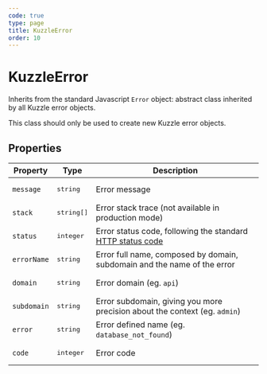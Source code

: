 ```yaml
---
code: true
type: page
title: KuzzleError
order: 10
---
```


# KuzzleError



Inherits from the standard Javascript `Error` object: abstract class inherited by all Kuzzle error objects.

This class should only be used to create new Kuzzle error objects.

## Properties

| Property  | Type                | Description                                                                                                           |
| --------- | ------------------- | --------------------------------------------------------------------------------------------------------------------- |
| `message` | <pre>string</pre>   | Error message                                                                                                         |
| `stack`   | <pre>string[]</pre> | Error stack trace (not available in production mode)                                                                  |
| `status`  | <pre>integer</pre>  | Error status code, following the standard [HTTP status code](https://en.wikipedia.org/wiki/List_of_HTTP_status_codes) 
| `errorName`  | <pre>string</pre>  | Error full name, composed by domain, subdomain and the name of the error |
| `domain`  | <pre>string</pre>  | Error domain (eg. `api`)|
| `subdomain`  | <pre>string</pre>  | Error subdomain, giving you more precision about the context (eg. `admin`) |
| `error`  | <pre>string</pre>  | Error defined name (eg. `database_not_found`)|
| `code`  | <pre>integer</pre>  | Error code |